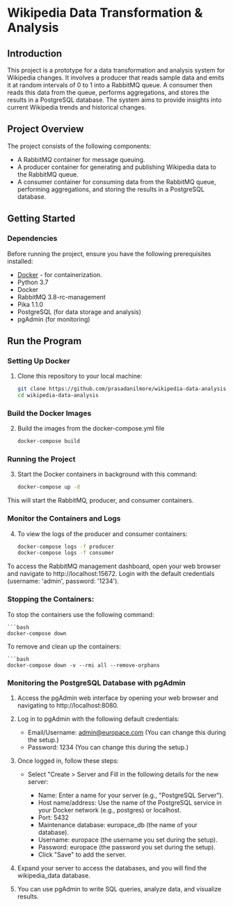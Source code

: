 # Wikipedia Data Transformation & Analysis

## Introduction

This project is a prototype for a data transformation and analysis system for Wikipedia changes. It involves a producer that reads sample data and emits it at random intervals of 0 to 1 into a RabbitMQ queue. A consumer then reads this data from the queue, performs aggregations, and stores the results in a PostgreSQL database. The system aims to provide insights into current Wikipedia trends and historical changes.

## Project Overview

The project consists of the following components:

- A RabbitMQ container for message queuing.
- A producer container for generating and publishing Wikipedia data to the RabbitMQ queue.
- A consumer container for consuming data from the RabbitMQ queue, performing aggregations, and storing the results in a PostgreSQL database.

## Getting Started

### Dependencies

Before running the project, ensure you have the following prerequisites installed:

- [Docker](https://www.docker.com/get-started) - for containerization.
- Python 3.7
- Docker
- RabbitMQ 3.8-rc-management
- Pika 1.1.0
- PostgreSQL (for data storage and analysis)
- pgAdmin (for monitoring)

## Run the Program

### Setting Up Docker

1. Clone this repository to your local machine:

   ```bash
   git clone https://github.com/prasadanilmore/wikipedia-data-analysis.git
   cd wikipedia-data-analysis

### Build the Docker Images

2. Build the images from the docker-compose.yml file
    ```bash
    docker-compose build

### Running the Project

3. Start the Docker containers in background with this command:
    ```bash
    docker-compose up -d

This will start the RabbitMQ, producer, and consumer containers.

### Monitor the Containers and Logs

4. To view the logs of the producer and consumer containers:

    ```bash
    docker-compose logs -f producer
    docker-compose logs -f consumer

To access the RabbitMQ management dashboard, open your web browser and navigate to http://localhost:15672. Login with the default credentials (username: 'admin', password: '1234').

### Stopping the Containers:

To stop the containers use the following command:
    
    ```bash
    docker-compose down

To remove and clean up the containers:
    
    ```bash
    docker-compose down -v --rmi all --remove-orphans

### Monitoring the PostgreSQL Database with pgAdmin

1. Access the pgAdmin web interface by opening your web browser and navigating to http://localhost:8080.

2. Log in to pgAdmin with the following default credentials:

    - Email/Username: admin@europace.com (You can change this during the setup.)
    - Password: 1234 (You can change this during the setup.)

3. Once logged in, follow these steps:

    - Select "Create > Server and Fill in the following details for the new server:

        - Name: Enter a name for your server (e.g., "PostgreSQL Server").
        - Host name/address: Use the name of the PostgreSQL service in your Docker network (e.g., postgres) or localhost.
        - Port: 5432
        - Maintenance database: europace_db (the name of your database).
        - Username: europace (the username you set during the setup).
        - Password: europace (the password you set during the setup).
        - Click "Save" to add the server.

4. Expand your server to access the databases, and you will find the wikipedia_data database.

5. You can use pgAdmin to write SQL queries, analyze data, and visualize results.
